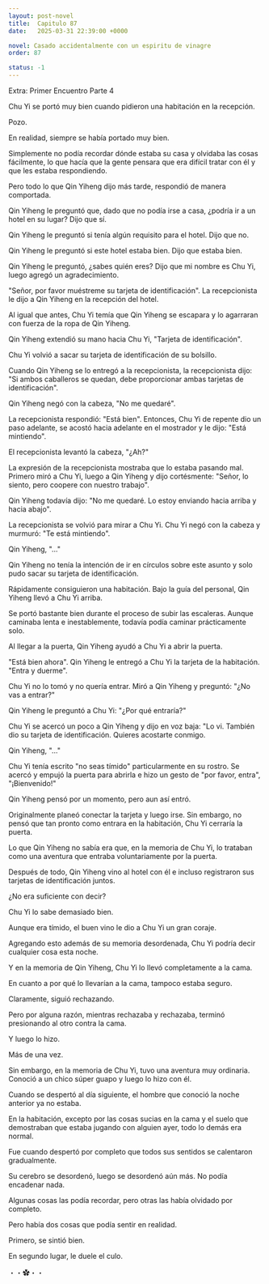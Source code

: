 ```yaml
---
layout: post-novel
title:  Capitulo 87
date:   2025-03-31 22:39:00 +0000

novel: Casado accidentalmente con un espiritu de vinagre
order: 87

status: -1
---
```



Extra: Primer Encuentro Parte 4

Chu Yi se portó muy bien cuando pidieron una habitación en la recepción.

Pozo.

En realidad, siempre se había portado muy bien.

Simplemente no podía recordar dónde estaba su casa y olvidaba las cosas fácilmente, lo que hacía que la gente pensara que era difícil tratar con él y que les estaba respondiendo.

Pero todo lo que Qin Yiheng dijo más tarde, respondió de manera comportada.

Qin Yiheng le preguntó que, dado que no podía irse a casa, ¿podría ir a un hotel en su lugar? Dijo que sí.

Qin Yiheng le preguntó si tenía algún requisito para el hotel. Dijo que no.

Qin Yiheng le preguntó si este hotel estaba bien. Dijo que estaba bien.

Qin Yiheng le preguntó, ¿sabes quién eres? Dijo que mi nombre es Chu Yi, luego agregó un agradecimiento.

"Señor, por favor muéstreme su tarjeta de identificación". La recepcionista le dijo a Qin Yiheng en la recepción del hotel.

Al igual que antes, Chu Yi temía que Qin Yiheng se escapara y lo agarraran con fuerza de la ropa de Qin Yiheng.

Qin Yiheng extendió su mano hacia Chu Yi, "Tarjeta de identificación".

Chu Yi volvió a sacar su tarjeta de identificación de su bolsillo.

Cuando Qin Yiheng se lo entregó a la recepcionista, la recepcionista dijo: "Si ambos caballeros se quedan, debe proporcionar ambas tarjetas de identificación".

Qin Yiheng negó con la cabeza, "No me quedaré".

La recepcionista respondió: "Está bien". Entonces, Chu Yi de repente dio un paso adelante, se acostó hacia adelante en el mostrador y le dijo: "Está mintiendo".

El recepcionista levantó la cabeza, "¿Ah?"

La expresión de la recepcionista mostraba que lo estaba pasando mal. Primero miró a Chu Yi, luego a Qin Yiheng y dijo cortésmente: "Señor, lo siento, pero coopere con nuestro trabajo".

Qin Yiheng todavía dijo: "No me quedaré. Lo estoy enviando hacia arriba y hacia abajo".

La recepcionista se volvió para mirar a Chu Yi. Chu Yi negó con la cabeza y murmuró: "Te está mintiendo".

Qin Yiheng, "..."

Qin Yiheng no tenía la intención de ir en círculos sobre este asunto y solo pudo sacar su tarjeta de identificación.

Rápidamente consiguieron una habitación. Bajo la guía del personal, Qin Yiheng llevó a Chu Yi arriba.

Se portó bastante bien durante el proceso de subir las escaleras. Aunque caminaba lenta e inestablemente, todavía podía caminar prácticamente solo.

Al llegar a la puerta, Qin Yiheng ayudó a Chu Yi a abrir la puerta.

"Está bien ahora". Qin Yiheng le entregó a Chu Yi la tarjeta de la habitación. "Entra y duerme".

Chu Yi no lo tomó y no quería entrar. Miró a Qin Yiheng y preguntó: "¿No vas a entrar?"

Qin Yiheng le preguntó a Chu Yi: "¿Por qué entraría?"

Chu Yi se acercó un poco a Qin Yiheng y dijo en voz baja: "Lo vi. También dio su tarjeta de identificación. Quieres acostarte conmigo.

Qin Yiheng, "..."

Chu Yi tenía escrito "no seas tímido" particularmente en su rostro. Se acercó y empujó la puerta para abrirla e hizo un gesto de "por favor, entra", "¡Bienvenido!"

Qin Yiheng pensó por un momento, pero aun así entró.

Originalmente planeó conectar la tarjeta y luego irse. Sin embargo, no pensó que tan pronto como entrara en la habitación, Chu Yi cerraría la puerta.

Lo que Qin Yiheng no sabía era que, en la memoria de Chu Yi, lo trataban como una aventura que entraba voluntariamente por la puerta.

Después de todo, Qin Yiheng vino al hotel con él e incluso registraron sus tarjetas de identificación juntos.

¿No era suficiente con decir?

Chu Yi lo sabe demasiado bien.

Aunque era tímido, el buen vino le dio a Chu Yi un gran coraje.

Agregando esto además de su memoria desordenada, Chu Yi podría decir cualquier cosa esta noche.

Y en la memoria de Qin Yiheng, Chu Yi lo llevó completamente a la cama.

En cuanto a por qué lo llevarían a la cama, tampoco estaba seguro.

Claramente, siguió rechazando.

Pero por alguna razón, mientras rechazaba y rechazaba, terminó presionando al otro contra la cama.

Y luego lo hizo.

Más de una vez.

Sin embargo, en la memoria de Chu Yi, tuvo una aventura muy ordinaria. Conoció a un chico súper guapo y luego lo hizo con él.

Cuando se despertó al día siguiente, el hombre que conoció la noche anterior ya no estaba.

En la habitación, excepto por las cosas sucias en la cama y el suelo que demostraban que estaba jugando con alguien ayer, todo lo demás era normal.

Fue cuando despertó por completo que todos sus sentidos se calentaron gradualmente.

Su cerebro se desordenó, luego se desordenó aún más. No podía encadenar nada.

Algunas cosas las podía recordar, pero otras las había olvidado por completo.

Pero había dos cosas que podía sentir en realidad.

Primero, se sintió bien.

En segundo lugar, le duele el culo.





・・✿・・